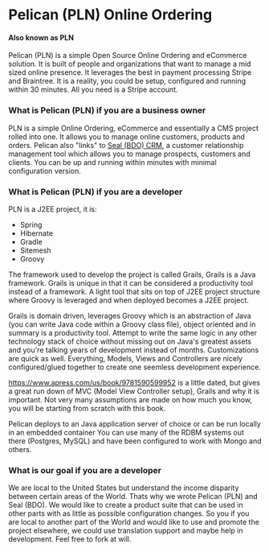 # Pelican (PLN) Online Ordering

#### Also known as PLN

Pelican (PLN) is a simple Open Source Online Ordering and eCommerce solution. It is built of people and organizations that want to manage a mid sized online presence. It leverages the best in payment processing Stripe and Braintree. It is a reality, you could be setup, configured and running within 30 minutes. All you need is a Stripe account.


### What is Pelican (PLN) if you are a business owner

PLN is a simple Online Ordering, eCommerce and essentially a CMS project rolled into one. It allows you to manage online customers, products and orders. Pelican also "links" to [Seal (BDO) CRM](https://github.com/mcroteau/seal), a customer relationship management tool which allows you to manage prospects, customers and clients. You can be up and running within minutes with minimal configuration version.


### What is Pelican (PLN) if you are a developer

PLN is a J2EE project, it is:

* Spring
* Hibernate
* Gradle
* Sitemesh
* Groovy


The framework used to develop the project is called Grails, Grails is a Java framework. Grails is unique in that it can be considered a productivity tool instead of a framework. A light tool that sits on top of J2EE project structure where Groovy is leveraged and when deployed becomes a J2EE project.

Grails is domain driven, leverages Groovy which is an abstraction of Java (you can write Java code within a Groovy class file), object oriented and in summary is a productivity tool. Attempt to write the same logic in any other technology stack of choice without missing out on Java's greatest assets and you're talking years of development instead of months. Customizations are quick as well. Everything, Models, Views and Controllers are nicely configured/glued together to create one seemless development experience.

https://www.apress.com/us/book/9781590599952 is a little dated, but gives a great run down of MVC (Model View Controller setup), Grails and why it is important. Not very many assumptions are made on how much you know, you will be starting from scratch with this book.

Pelican deploys to an Java application server of choice or can be run locally in an embedded container
You can use many of the RDBM systems out there (Postgres, MySQL) and have been configured to work with Mongo and others.


### What is our goal if you are a developer

We are local to the United States but understand the income disparity between certain areas of the World. Thats why we wrote Pelican (PLN) and Seal (BDO). We would like to create a product suite that can be used in other parts with as little as possible configuration changes. So you if you are local to another part of the World and would like to use and promote the project elsewhere, we could use translation support and maybe help in development. Feel free to fork at will.

